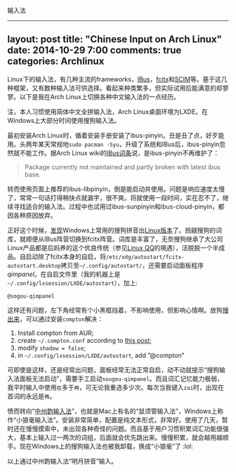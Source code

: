 输入法

---
layout: post
title: "Chinese Input on Arch Linux"
date: 2014-10-29 7:00
comments: true
categories: Archlinux
---

Linux下的输入法，有几种主流的frameworks，[IBus](https://code.google.com/p/ibus/)，[fcitx](https://fcitx-im.org/wiki/Fcitx)和[SCIM](http://sourceforge.net/projects/scim/)等。基于这几种框架，又有数种输入法可供选择。看起来种类繁多，但实际试用后能满意的却寥寥。以下是我在Arch Linux上切换各种中文输入法的一点经历。

注，本人习惯使用简体中文全拼输入法，Arch Linux桌面环境为LXDE。在Windows上大部分时间使用搜狗输入法。

<!--more--> 

最初安装Arch Linux时，循着安装手册安装了ibus-pinyin。丑是丑了点，好歹能用。头两年某天常规地`sudo pacman -Syu`，升级了系统和IBus后，ibus-pinyin忽然就不能工作。据Arch Linux wiki的[IBus词条](https://wiki.archlinux.org/index.php/IBus#Input_method_engines)说，是ibus-pinyin不再维护了：

> Package currently not maintained and partly broken with latest ibus base.

转而使用页面上推荐的ibus-libpinyin，倒是能启动并使用。问题是响应速度太慢了，常常一句话打得稍快点就漏字，很不爽。将就使用一段时间，实在忍不了，继续寻找适合的输入法。过程中也试用过ibus-sunpinyin和ibus-cloud-pinyin，都因各种原因放弃。

正好这个时候，[发现](http://blog.felixc.at/2014/04/sogou-pinyin-for-linux-new-release/)Windows上常用的搜狗拼音出[Linux版本](http://pinyin.sogou.com/linux/)了。觊觎搜狗的词库，就顺便从IBus阵营切换到fcitx阵营。词库是丰富了，无奈搜狗继承了大公司Linux产品都是后妈养的这个优良传统（参见[Linux QQ](http://im.qq.com/qq/linux/)的境遇），活脱脱一个半成品。自启动除了fcitx本身的自启，将`/etc/xdg/autostart/fcitx-autostart.desktop`拷贝至`~/.config/autostart/`，还需要启动面板程序*qimpanel*。在自启文件里（我的机器上是`~/.config/lxsession/LXDE/autostart`），加上:

    @sogou-qimpanel

这样还有问题，左下角经常有个小黑框挡着，不影响使用，但影响心情啊。放狗[搜出来](http://askubuntu.com/questions/451095/lubuntu-14-04-and-fcitx-qimpanel-how-to-remove-this-black-square)，可以通过安装`compton`解决：

1. Install compton from AUR;
2. create `~/.compton.conf` according to [this post](http://ubuntuforums.org/showthread.php?t=2144468);
3. modify `shadow = false`;
4. in `~/.config/lxsession/LXDE/autostart`, add ”@compton”

可即使是这样，还是经常出问题，面板经常无法正常自启，动不动就提示“搜狗输入法面板无法启动”，需要手工启动`sougou-qimpanel`。而且词汇记忆能力极弱，我平时输入中使用`在`多于`再`，可无论我重选多少次。每次当我键入`zai`时，出现在首词的永远是`再`。

愤而转向“[中州韵输入法](https://code.google.com/p/rimeime/)”，也就是Mac上有名的“鼠须管输入法”，Windows上称作“小狼毫输入法”。安装非常简单，配置是纯文本形式，非常好。使用了几天，暂时还在慢慢摸索中，未出现各种奇怪的问题。而且基于用户习惯积累词汇功能很强大，基本上输入过一两次的词组，后面就会优先跳出来。慢慢积累，就会越用越顺手。现在Windows上的搜狗输入法也被我卸载，换成“小狼毫”了 :lol:

以上通过中州韵输入法“明月拼音”输入。


